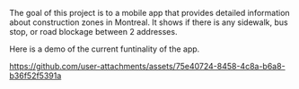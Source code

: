 The goal of this project is to a mobile app that provides detailed information about construction zones in Montreal. It shows if there is any sidewalk, bus stop, or road blockage between 2 addresses. 

Here is a demo of the current funtinality of the app. 



https://github.com/user-attachments/assets/75e40724-8458-4c8a-b6a8-b36f52f5391a

